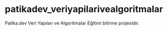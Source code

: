 # patikadev_veriyapilarivealgoritmalar
Patika.dev Veri Yapıları ve Algoritmalar Eğitimi bitirme projesidir.
